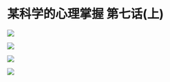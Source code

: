 # 某科学的心理掌握 第七话(上)

![](https://cnindex.github.io/Mental-Out/images/07/1.jpg)

![](https://cnindex.github.io/Mental-Out/images/07/2.jpg)

![](https://cnindex.github.io/Mental-Out/images/07/3.jpg)

![](https://cnindex.github.io/Mental-Out/images/07/4.jpg)

